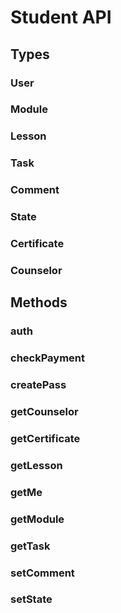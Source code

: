 # Student API

## Types

### User

### Module

### Lesson

### Task

### Comment

### State

### Certificate

### Counselor

## Methods

### auth

### checkPayment

### createPass

### getCounselor

### getCertificate

### getLesson

### getMe

### getModule

### getTask

### setComment

### setState
